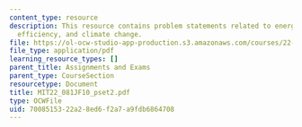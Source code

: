 ```yaml
---
content_type: resource
description: This resource contains problem statements related to energy conversion,
  efficiency, and climate change.
file: https://ol-ocw-studio-app-production.s3.amazonaws.com/courses/22-081j-introduction-to-sustainable-energy-fall-2010/7008515322a28ed6f2a7a9fdb6864708_MIT22_081JF10_pset2.pdf
file_type: application/pdf
learning_resource_types: []
parent_title: Assignments and Exams
parent_type: CourseSection
resourcetype: Document
title: MIT22_081JF10_pset2.pdf
type: OCWFile
uid: 70085153-22a2-8ed6-f2a7-a9fdb6864708
---
```

